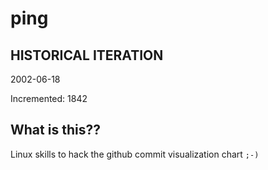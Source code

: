 # ping

## HISTORICAL ITERATION
2002-06-18

Incremented: 1842

## What is this?? 
Linux skills to hack the github commit visualization chart `;-)`
